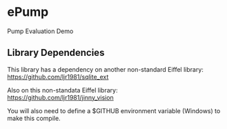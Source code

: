 # ePump
Pump Evaluation Demo

## Library Dependencies
This library has a dependency on another non-standard Eiffel library: https://github.com/ljr1981/sqlite_ext

Also on this non-standata Eiffel library: https://github.com/ljr1981/jinny_vision

You will also need to define a $GITHUB environment variable (Windows) to make this compile.
